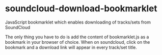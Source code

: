 soundcloud-download-bookmarklet
===============================

JavaScript bookmarklet which enables downloading of tracks/sets from SoundCloud

The only thing you have to do is add the content of bookmarklet.js as a bookmark in your browser of choice.
When on soundcloud, click on the bookmark and a download link will appear in every track/set title.
